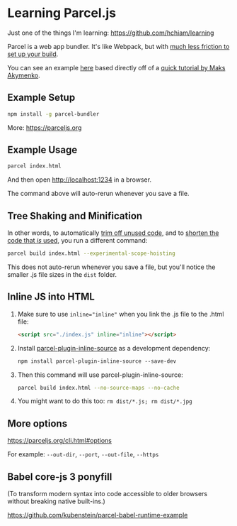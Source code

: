 # Learning Parcel.js

Just one of the things I'm learning: <https://github.com/hchiam/learning>

Parcel is a web app bundler. It's like Webpack, but with [much less friction to set up your build](https://www.youtube.com/watch?v=b-6BeS-22yw).

You can see an example [here](https://github.com/hchiam/simple-site-with-parcel) based directly off of a [quick tutorial by Maks Akymenko](https://css-tricks.com/why-parcel-has-become-my-go-to-bundler-for-development/).

## Example Setup

```bash
npm install -g parcel-bundler
```

More: <https://parceljs.org>

## Example Usage

```bash
parcel index.html
```

And then open <http://localhost:1234> in a browser.

The command above will auto-rerun whenever you save a file.

## Tree Shaking and Minification

In other words, to automatically [trim off unused code](https://en.wikipedia.org/wiki/Tree_shaking), and to [shorten the code that *is* used](https://en.wikipedia.org/wiki/Minification_(programming)), you run a different command:

```bash
parcel build index.html --experimental-scope-hoisting
```

This does not auto-rerun whenever you save a file, but you'll notice the smaller .js file sizes in the `dist` folder.

## Inline JS into HTML

1) Make sure to use `inline="inline"` when you link the .js file to the .html file:

    ```html
    <script src="./index.js" inline="inline"></script>
    ```

2) Install [parcel-plugin-inline-source](https://www.npmjs.com/package/parcel-plugin-inline-source) as a development dependency:

    ```bash
    npm install parcel-plugin-inline-source --save-dev
    ```

3) Then this command will use parcel-plugin-inline-source:

    ```bash
    parcel build index.html --no-source-maps --no-cache
    ```

4) You might want to do this too: `rm dist/*.js; rm dist/*.jpg`

## More options

<https://parceljs.org/cli.html#options>

For example: `--out-dir`, `--port`, `--out-file`, `--https`

## Babel core-js 3 ponyfill

(To transform modern syntax into code accessible to older browsers without breaking native built-ins.)

<https://github.com/kubenstein/parcel-babel-runtime-example>
